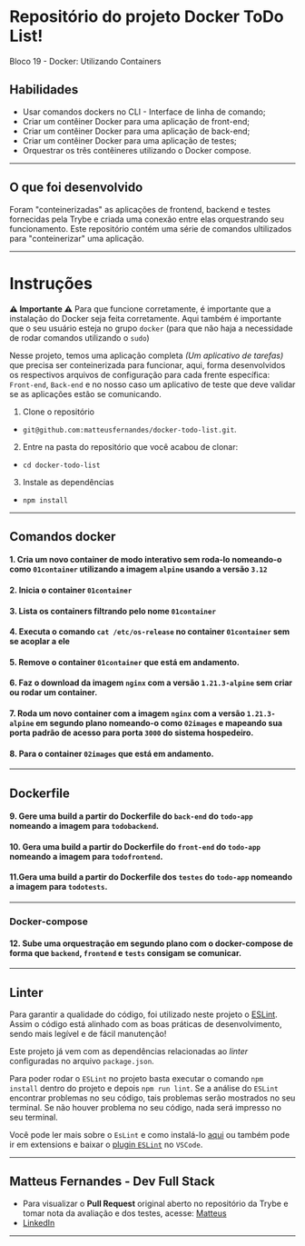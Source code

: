 # Repositório do projeto Docker ToDo List!

Bloco 19 - Docker: Utilizando Containers

## Habilidades

  * Usar comandos dockers no CLI - Interface de linha de comando;
  * Criar um contêiner Docker para uma aplicação de front-end;
  * Criar um contêiner Docker para uma aplicação de back-end;
  * Criar um contêiner Docker para uma aplicação de testes;
  * Orquestrar os três contêineres utilizando o Docker compose.

---

## O que foi desenvolvido

Foram "conteinerizadas" as aplicações de frontend, backend e testes fornecidas pela Trybe e criada uma conexão entre elas orquestrando seu funcionamento. Este repositório contém uma série de comandos ultilizados para "conteinerizar" uma aplicação.

---

# Instruções
**⚠️ Importante ⚠️**
Para que funcione corretamente, é importante que a instalação do Docker seja feita corretamente.
Aqui também é importante que o seu usuário esteja no grupo `docker` (para que não haja a necessidade de rodar comandos utilizando o `sudo`)

Nesse projeto, temos uma aplicação completa *(Um aplicativo de tarefas)* que precisa ser conteinerizada para funcionar, aqui, forma desenvolvidos os respectivos arquivos de configuração para cada frente específica: `Front-end`, `Back-end` e no nosso caso um aplicativo de teste que deve validar se as aplicações estão se comunicando.

1. Clone o repositório
  * `git@github.com:matteusfernandes/docker-todo-list.git`.

2. Entre na pasta do repositório que você acabou de clonar:
  * `cd docker-todo-list`

3. Instale as dependências
  * `npm install`
---

## Comandos docker

#### 1. Cria um novo container de modo interativo sem roda-lo nomeando-o como `01container` utilizando a imagem `alpine` usando a versão `3.12`

#### 2. Inicia o container `01container`

#### 3. Lista os containers filtrando pelo nome `01container`

#### 4. Executa o comando `cat /etc/os-release` no container `01container` sem se acoplar a ele

#### 5. Remove o container `01container` que está em andamento.

#### 6. Faz o download da imagem `nginx` com a versão `1.21.3-alpine` sem criar ou rodar um container.

#### 7. Roda um novo container com a imagem  `nginx` com a versão `1.21.3-alpine` em segundo plano nomeando-o como `02images` e mapeando sua porta padrão de acesso para porta `3000` do sistema hospedeiro.

#### 8. Para o container `02images` que está em andamento.
---

## Dockerfile

#### 9. Gere uma build a partir do Dockerfile do `back-end` do `todo-app` nomeando a imagem para `todobackend`.

#### 10. Gera uma build a partir do Dockerfile do `front-end` do `todo-app` nomeando a imagem para `todofrontend`.

#### 11.Gera uma build a partir do Dockerfile dos `testes` do `todo-app` nomeando a imagem para `todotests`.
---

### Docker-compose

#### 12. Sube uma orquestração em segundo plano com o docker-compose de forma que `backend`, `frontend` e `tests` consigam se comunicar.

---

## Linter

Para garantir a qualidade do código, foi utilizado neste projeto o  [ESLint](https://eslint.org/). Assim o código está alinhado com as boas práticas de desenvolvimento, sendo mais legível e de fácil manutenção! 

Este projeto já vem com as dependências relacionadas ao _linter_ configuradas no arquivo `package.json`.

Para poder rodar o `ESLint` no projeto basta executar o comando `npm install` dentro do projeto e depois `npm run lint`. Se a análise do `ESLint` encontrar problemas no seu código, tais problemas serão mostrados no seu terminal. Se não houver problema no seu código, nada será impresso no seu terminal.

Você pode ler mais sobre o `EsLint` e como instalá-lo [aqui](https://app.betrybe.com/course/real-life-engineer/eslint) ou também pode ir em extensions e baixar o [plugin `ESLint`](https://marketplace.visualstudio.com/items?itemName=dbaeumer.vscode-eslint) no `VSCode`.

---

## Matteus Fernandes - Dev Full Stack

- Para visualizar o **Pull Request** original aberto no repositório da Trybe e tomar nota da avaliação e dos testes, acesse: [Matteus](https://github.com/tryber/sd-013-b-project-docker-todo-list/pull/48)
- [LinkedIn](https://www.linkedin.com/in/matteusfernandes/)

---
